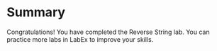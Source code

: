 # Summary

Congratulations! You have completed the Reverse String lab. You can practice more labs in LabEx to improve your skills.
